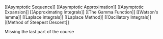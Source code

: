 [[Asymptotic Sequence]]
[[Asymptotic Approximation]]
[[Asymptotic Expansion]]
[[Approximating Integrals]]
[[The Gamma Function]]
[[Watson's lemma]]
[[Laplace integrals]]
[[Laplace Method]]
[[Oscillatory Integrals]]
[[Method of Steepest Descent]]

Missing the last part of the course
